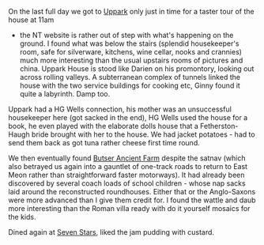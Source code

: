 On the last full day we got to [Uppark](https://www.nationaltrust.org.uk/uppark-house-and-garden) only just in time for a taster tour of the house at 11am
- the NT website is rather out of step with what's happening on the ground. I found what was
below the stairs (splendid housekeeper's room, safe for silverware, kitchens, wine cellar,
nooks and crannies) much more interesting than the usual upstairs rooms of pictures and china.
Uppark House is stood like Darien on his promontory, looking out across rolling valleys. A
subterranean complex of tunnels linked the house with the two service buildings for cooking etc,
Ginny found it quite a labyrinth. Damp too.

Uppark had a HG Wells connection, his mother was an unsuccessful housekeeper here (got sacked
in the end), HG Wells used the house for a book, he even played with the elaborate dolls house
that a Fetherston-Haugh bride brought with her to the house. We had jacket potatoes - had to send
them back as got tuna rather cheese first time round.

We then eventually found [Butser Ancient Farm](http://www.butserancientfarm.co.uk/) despite the satnav (which also betrayed us again
into a gauntlet of one-track roads to return to East Meon rather than straightforward faster
motorways). It had already been discovered by several coach loads of school children -
whose nap sacks laid around the reconstructed roundhouses. Either that or the Anglo-Saxons
were more advanced than I give them credit for. I found the wattle and daub more interesting
than the Roman villa ready with do it yourself mosaics for the kids.

Dined again at [Seven Stars](https://www.sevenstarsstroud.co.uk/), liked the jam pudding with custard.
